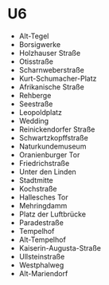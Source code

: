 # U6
- Alt-Tegel
- Borsigwerke
- Holzhauser Straße
- Otisstraße
- Scharnweberstraße
- Kurt-Schumacher-Platz
- Afrikanische Straße
- Rehberge
- Seestraße
- Leopoldplatz
- Wedding
- Reinickendorfer Straße
- Schwartzkopffstraße
- Naturkundemuseum
- Oranienburger Tor
- Friedrichstraße
- Unter den Linden
- Stadtmitte
- Kochstraße
- Hallesches Tor
- Mehringdamm
- Platz der Luftbrücke
- Paradestraße
- Tempelhof
- Alt-Tempelhof
- Kaiserin-Augusta-Straße
- Ullsteinstraße
- Westphalweg
- Alt-Mariendorf
